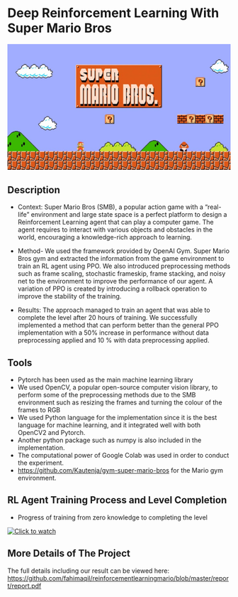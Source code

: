 # Deep Reinforcement Learning With Super Mario Bros

![alt text](/mario.jpg)


## Description
* Context: Super Mario Bros (SMB), a popular action game with a “real-life” environment and large state space is a perfect platform to design a Reinforcement Learning agent that can play a computer game. The agent requires to interact with various objects and obstacles in the world, encouraging a knowledge-rich approach to learning. 

* Method- We used the framework provided by OpenAI Gym. Super Mario Bros gym and extracted the information from the game environment to train an RL agent using PPO. We also introduced preprocessing methods such as frame scaling, stochastic frameskip, frame stacking, and noisy net to the environment to improve the performance of our agent. A variation of PPO is created by introducing a rollback operation to improve the stability of the training. 

* Results: The approach managed to train an agent that was able to complete the level after 20 hours of training. We successfully implemented a method that can perform better than the general PPO implementation with a 50% increase in performance without data preprocessing applied and 10 % with data preprocessing applied.

## Tools

* Pytorch has been used as the main machine learning library 
* We used OpenCV, a popular open-source computer vision library, to perform some of the preprocessing methods due to the SMB environment such as resizing the frames and turning the colour of the frames to RGB
* We used Python language for the implementation since it is the best language for machine learning, and it integrated well with both OpenCV2 and Pytorch. 
* Another python package such as numpy is also included in the implementation.
* The computational power of Google Colab was used in order to conduct the experiment.
* https://github.com/Kautenja/gym-super-mario-bros for the Mario gym environment.

## RL Agent Training Process and Level Completion

* Progress of training from zero knowledge to completing the level

[![Click to watch](https://img.youtube.com/vi/GsP5JRhEMQ0/0.jpg)](https://youtu.be/GsP5JRhEMQ0 "Click to watch")

## More Details of The Project

The full details including our result can be viewed here: https://github.com/fahimaqil/reinforcementlearningmario/blob/master/report/report.pdf
